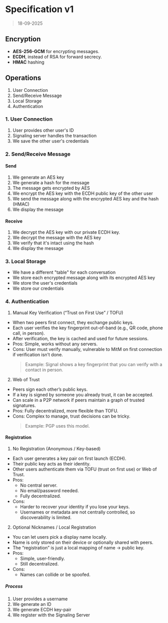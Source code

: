# Specification v1

> 18-09-2025

## Encryption

- **AES-256-GCM** for encrypting messages.
- **ECDH**, instead of RSA for forward secrecy.
- **HMAC** hashing

## Operations

1. User Connection
2. Send/Receive Message
3. Local Storage
4. Authentication

### 1. User Connection

1. User provides other user's ID
2. Signaling server handles the transaction
3. We save the other user's credentials

### 2. Send/Receive Message

#### Send

1. We generate an AES key
2. We generate a hash for the message
3. The message gets encrypted by AES
4. We encrypt the AES key with the ECDH public key of the other user
5. We send the message along with the encrypted AES key and the hash (HMAC)
6. We display the message

#### Receive

1. We decrypt the AES key with our private ECDH key.
2. We decrypt the message with the AES key
3. We verify that it's intact using the hash
4. We display the message

### 3. Local Storage

- We have a different "table" for each conversation
- We store each encrypted message along with its encrypted AES key
- We store the user's credentials
- We store our credentials

### 4. Authentication

1. Manual Key Verification (“Trust on First Use” / TOFU)

- When two peers first connect, they exchange public keys.
- Each user verifies the key fingerprint out-of-band (e.g., QR code, phone call, in person).
- After verification, the key is cached and used for future sessions.
- Pros: Simple, works without any servers.
- Cons: User must verify manually, vulnerable to MitM on first connection if verification isn’t done.
  > Example: Signal shows a key fingerprint that you can verify with a contact in person.

2. Web of Trust

- Peers sign each other’s public keys.
- If a key is signed by someone you already trust, it can be accepted.
- Can scale in a P2P network if peers maintain a graph of trusted signatures.
- Pros: Fully decentralized, more flexible than TOFU.
- Cons: Complex to manage, trust decisions can be tricky.
  > Example: PGP uses this model.

#### Registration

1. No Registration (Anonymous / Key-based)

- Each user generates a key pair on first launch (ECDH).
- Their public key acts as their identity.
- Other users authenticate them via TOFU (trust on first use) or Web of Trust.
- Pros:
  - No central server.
  - No email/password needed.
  - Fully decentralized.
- Cons:
  - Harder to recover your identity if you lose your keys.
  - Usernames or metadata are not centrally controlled, so discoverability is limited.

2. Optional Nicknames / Local Registration

- You can let users pick a display name locally.
- Name is only stored on their device or optionally shared with peers.
- The “registration” is just a local mapping of name → public key.
- Pros:
  - Simple, user-friendly.
  - Still decentralized.
- Cons:
  - Names can collide or be spoofed.

##### Process

1. User provides a username
2. We generate an ID
3. We generate ECDH key-pair
4. We register with the Signaling Server
